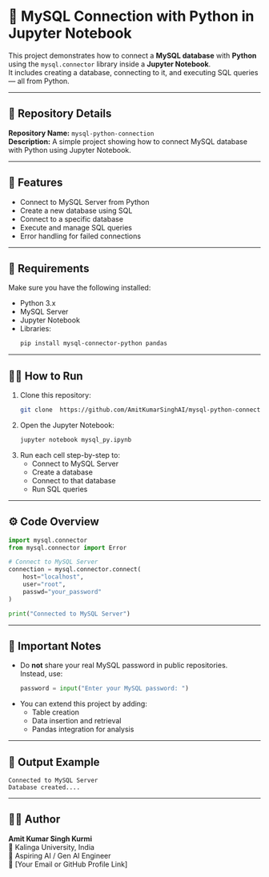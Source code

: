 # 🐍 MySQL Connection with Python in Jupyter Notebook

This project demonstrates how to connect a **MySQL database** with **Python** using the `mysql.connector` library inside a **Jupyter Notebook**.  
It includes creating a database, connecting to it, and executing SQL queries — all from Python.

---

## 🚀 Repository Details

**Repository Name:** `mysql-python-connection`  
**Description:** A simple project showing how to connect MySQL database with Python using Jupyter Notebook.

---

## 🚀 Features
- Connect to MySQL Server from Python  
- Create a new database using SQL  
- Connect to a specific database  
- Execute and manage SQL queries  
- Error handling for failed connections  

---

## 🧰 Requirements

Make sure you have the following installed:

- Python 3.x  
- MySQL Server  
- Jupyter Notebook  
- Libraries:
  ```bash
  pip install mysql-connector-python pandas
  ```

---

## 🧑‍💻 How to Run

1. Clone this repository:
   ```bash
   git clone  https://github.com/AmitKumarSinghAI/mysql-python-connection/blob/main/mysql_py.ipynb
   ```
2. Open the Jupyter Notebook:
   ```bash
   jupyter notebook mysql_py.ipynb
   ```
3. Run each cell step-by-step to:
   - Connect to MySQL Server  
   - Create a database  
   - Connect to that database  
   - Run SQL queries  

---

## ⚙️ Code Overview

```python
import mysql.connector
from mysql.connector import Error

# Connect to MySQL Server
connection = mysql.connector.connect(
    host="localhost",
    user="root",
    passwd="your_password"
)

print("Connected to MySQL Server")
```

---

## 🧠 Important Notes
- Do **not** share your real MySQL password in public repositories.  
  Instead, use:
  ```python
  password = input("Enter your MySQL password: ")
  ```
- You can extend this project by adding:
  - Table creation
  - Data insertion and retrieval
  - Pandas integration for analysis

---

## 🏁 Output Example

```
Connected to MySQL Server
Database created....
```
---

## 🧑‍🏫 Author
**Amit Kumar Singh Kurmi**  
📍 Kalinga University, India  
🎯 Aspiring AI / Gen AI Engineer  
📧 [Your Email or GitHub Profile Link]

